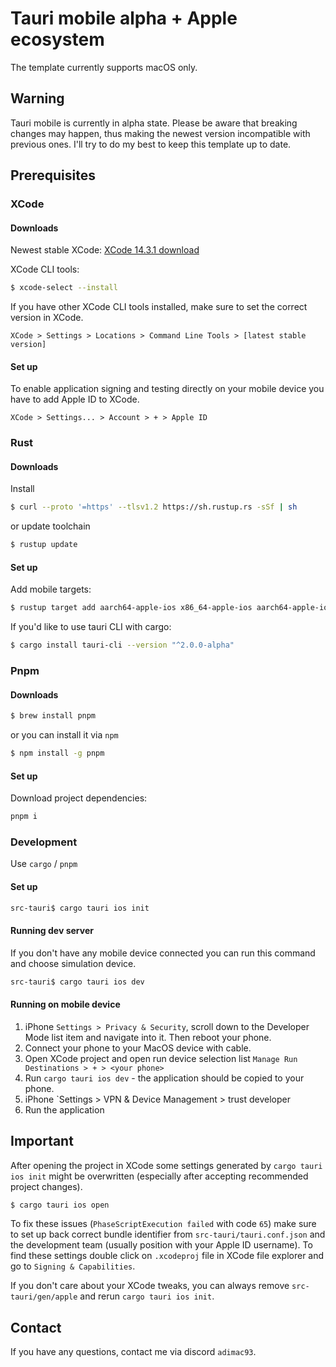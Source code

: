 # Tauri mobile alpha + Apple ecosystem

The template currently supports macOS only.

## Warning

Tauri mobile is currently in alpha state. Please be aware that breaking changes may happen, thus making the newest version incompatible with previous ones. I'll try to do my best to keep this template up to date.

## Prerequisites

### XCode

#### Downloads

Newest stable XCode:
[XCode 14.3.1 download](https://download.developer.apple.com/Developer_Tools/Xcode_14.3.1/Xcode_14.3.1.xip)

XCode CLI tools:
```bash
$ xcode-select --install
```
If you have other XCode CLI tools installed, make sure to set the correct version in XCode.

`XCode > Settings > Locations > Command Line Tools > [latest stable version]`

#### Set up

To enable application signing and testing directly on your mobile device you have to add Apple ID to XCode.

`XCode > Settings... > Account > + > Apple ID`

### Rust

#### Downloads

Install
```bash
$ curl --proto '=https' --tlsv1.2 https://sh.rustup.rs -sSf | sh
```
or update toolchain
```bash
$ rustup update
```

#### Set up

Add mobile targets:
```bash
$ rustup target add aarch64-apple-ios x86_64-apple-ios aarch64-apple-ios-sim
```
If you'd like to use tauri CLI with cargo:
```bash
$ cargo install tauri-cli --version "^2.0.0-alpha"
```

### Pnpm

#### Downloads

```bash
$ brew install pnpm
```
or you can install it via `npm`
```bash
$ npm install -g pnpm
```

#### Set up

Download project dependencies:
```bash
pnpm i
```

### Development
Use `cargo` / `pnpm`

#### Set up
```bash
src-tauri$ cargo tauri ios init
```

#### Running dev server

If you don't have any mobile device connected you can run this command and choose simulation device.
```bash
src-tauri$ cargo tauri ios dev
```

#### Running on mobile device

1. iPhone `Settings > Privacy & Security`, scroll down to the Developer Mode list item and navigate into it. Then reboot your phone.
2. Connect your phone to your MacOS device with cable.
3. Open XCode project and open run device selection list `Manage Run Destinations > + > <your phone>`
4. Run `cargo tauri ios dev` - the application should be copied to your phone.
5. iPhone `Settings > VPN & Device Management > trust developer
6. Run the application

## Important

After opening the project in XCode some settings generated by `cargo tauri ios init` might be overwritten (especially after accepting recommended project changes).

```bash
$ cargo tauri ios open
```

To fix these issues (`PhaseScriptExecution failed` with code `65`) make sure to set up back correct bundle identifier from `src-tauri/tauri.conf.json` and the development team (usually position with your Apple ID username).
To find these settings double click on `.xcodeproj` file in XCode file explorer and go to `Signing & Capabilities`.

If you don't care about your XCode tweaks, you can always remove `src-tauri/gen/apple` and rerun `cargo tauri ios init`.


## Contact

If you have any questions, contact me via discord `adimac93`.